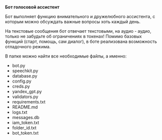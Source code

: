 **Бот голосовой ассистент**

Бот выполняет функцию внимательного и дружелюбного ассистента, 
с которым можно обсуждать важные вопросы хоть каждый день. 

На текстовые сообщения бот отвечает текстовыми, на аудио - аудио,
только не забудьте об ограничениях в токенах!
Помимо базовых функций (старт, помощь, сам диалог), 
в боте реализована возможность отладочного режима.


В папке можно найти все необходимые файлы, а именно:
+ bot.py
+ speechkit.py
+ database.py
+ config.py
+ creds.py
+ yandex_gpt.py
+ validators.py
+ requirements.txt
+ README.md
+ logs.txt
+ messages.db
+ iam_token.txt
+ folder_id.txt
+ bot_token.txt